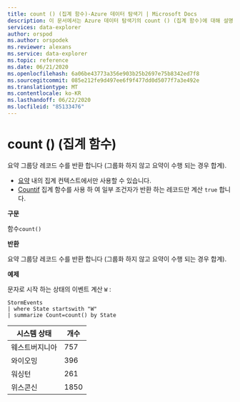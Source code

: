 ```yaml
---
title: count () (집계 함수)-Azure 데이터 탐색기 | Microsoft Docs
description: 이 문서에서는 Azure 데이터 탐색기의 count () (집계 함수)에 대해 설명 합니다.
services: data-explorer
author: orspod
ms.author: orspodek
ms.reviewer: alexans
ms.service: data-explorer
ms.topic: reference
ms.date: 06/21/2020
ms.openlocfilehash: 6a06be43773a356e903b25b2697e75b8342ed7f8
ms.sourcegitcommit: 085e212fe9d497ee6f9f477dd0d5077f7a3e492e
ms.translationtype: MT
ms.contentlocale: ko-KR
ms.lasthandoff: 06/22/2020
ms.locfileid: "85133476"
---
```

# <a name="count-aggregation-function"></a>count () (집계 함수)

요약 그룹당 레코드 수를 반환 합니다 (그룹화 하지 않고 요약이 수행 되는 경우 합계).

* [요약](summarizeoperator.md) 내의 집계 컨텍스트에서만 사용할 수 있습니다.
* [Countif](countif-aggfunction.md) 집계 함수를 사용 하 여 일부 조건자가 반환 하는 레코드만 계산 `true` 합니다.

**구문**

함수`count()`

**반환**

요약 그룹당 레코드 수를 반환 합니다 (그룹화 하지 않고 요약이 수행 되는 경우 합계).

**예제**

문자로 시작 하는 상태의 이벤트 계산 `W` :

<!-- csl: https://help.kusto.windows.net/Samples -->
```kusto
StormEvents
| where State startswith "W"
| summarize Count=count() by State
```

|시스템 상태|개수|
|---|---|
|웨스트버지니아|757|
|와이오밍|396|
|워싱턴|261|
|위스콘신|1850|
